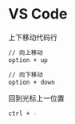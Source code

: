 # VS Code

上下移动代码行

```bash
// 向上移动
option + up

// 向下移动
option + down
```

回到光标上一位置

```bash
ctrl + -
```